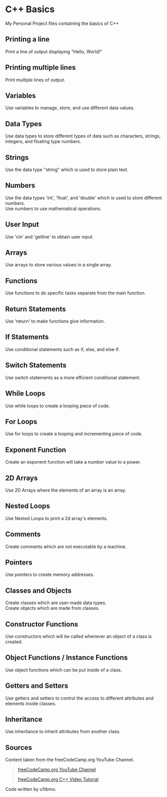 # **C++ Basics**

My Personal Project files containing the basics of C++

## Printing a line

Print a line of output displaying "Hello, World!"

## Printing multiple lines

Print multiple lines of output.

## Variables

Use variables to manage, store, and use different data values.

## Data Types

Use data types to store different types of data such as characters, strings, integers, and floating type numbers.

## Strings

Use the data type "string" which is used to store plain text.

## Numbers

Use the data types 'int', 'float', and 'double' which is used to store different numbers.  
Use numbers to use mathematical operations.

## User Input

Use 'cin' and 'getline' to obtain user input.

## Arrays

Use arrays to store various values in a single array.

## Functions

Use functions to do specific tasks separate from the main function.

## Return Statements

Use 'return' to make functions give information.

## If Statements

Use conditional statements such as if, else, and else if.

## Switch Statements

Use switch statements as a more efficient conditional statement.

## While Loops

Use while loops to create a looping piece of code.

## For Loops

Use for loops to create a looping and incrementing piece of code.

## Exponent Function

Create an exponent function will take a number value to a power.

## 2D Arrays

Use 2D Arrays where the elements of an array is an array.

## Nested Loops

Use Nested Loops to print a 2d array's elements.

## Comments

Create comments which are not executable by a machine.

## Pointers

Use pointers to create memory addresses.

## Classes and Objects

Create classes which are user-made data types.  
Create objects which are made from classes.

## Constructor Functions

Use constructors which will be called whenever an object of a class is created.

## Object Functions / Instance Functions

Use object functions which can be put inside of a class.

## Getters and Setters

Use getters and setters to control the access to different attributes and elements inside classes.

## Inheritance

Use inheritance to inherit attributes from another class.

## **Sources**

Content taken from the freeCodeCamp.org YouTube Channel.

> [freeCodeCamp.org YouTube Channel](https://www.youtube.com/c/Freecodecamp/)
>
> [freeCodeCamp.org C++ Video Tutorial](https://youtu.be/vLnPwxZdW4Y/ "C++ Tutorial for Beginners - Full Course")

Code written by u1tbmo.
